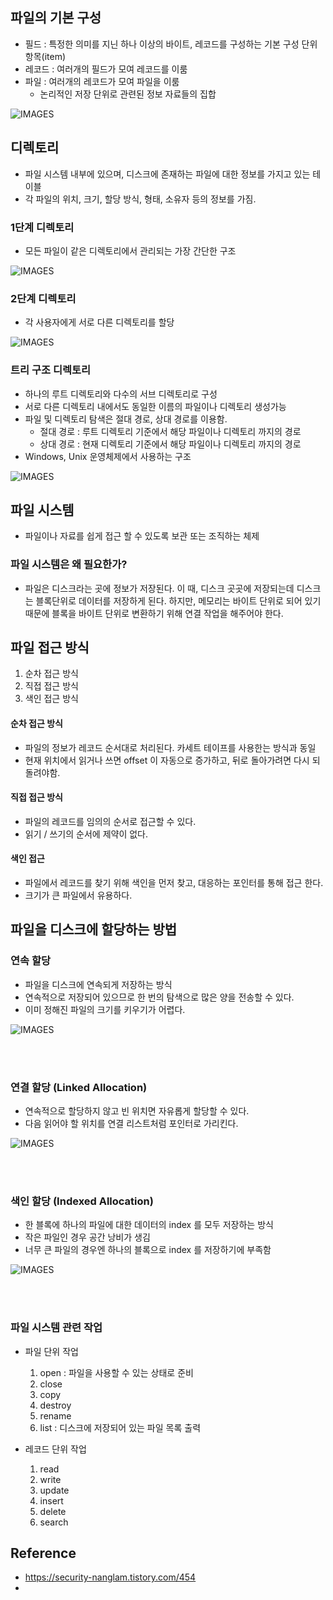 ## 파일의 기본 구성
- 필드 : 특정한 의미를 지닌 하나 이상의 바이트, 레코드를 구성하는 기본 구성 단위 항목(item)
- 레코드 : 여러개의 필드가 모여 레코드를 이룸
- 파일 : 여러개의 레코드가 모여 파일을 이룸
  - 논리적인 저장 단위로 관련된 정보 자료들의 집합

![IMAGES](../images/파일시스템-1.png)


## 디렉토리
- 파일 시스템 내부에 있으며, 디스크에 존재하는 파일에 대한 정보를 가지고 있는 테이블
- 각 파일의 위치, 크기, 할당 방식, 형태, 소유자 등의 정보를 가짐.

### 1단계 디렉토리
- 모든 파일이 같은 디렉토리에서 관리되는 가장 간단한 구조

![IMAGES](../images/파일시스템-5.png)

### 2단계 디렉토리
- 각 사용자에게 서로 다른 디렉토리를 할당

![IMAGES](../images/파일시스템-6.png)

### 트리 구조 디렉토리
- 하나의 루트 디렉토리와 다수의 서브 디렉토리로 구성
- 서로 다른 디렉토리 내에서도 동일한 이름의 파일이나 디렉토리 생성가능
- 파일 및 디렉토리 탐색은 절대 경로, 상대 경로를 이용함.
    - 절대 경로 : 루트 디렉토리 기준에서 해당 파일이나 디렉토리 까지의 경로
    - 상대 경로 : 현재 디렉토리 기준에서 해당 파일이나 디렉토리 까지의 경로
- Windows, Unix 운영체제에서 사용하는 구조

![IMAGES](../images/파일시스템-7.png)


## 파일 시스템
- 파일이나 자료를 쉽게 접근 할 수 있도록 보관 또는 조직하는 체제

### 파일 시스템은 왜 필요한가?
- 파일은 디스크라는 곳에 정보가 저장된다. 이 때, 디스크 곳곳에 저장되는데 디스크는 블록단위로 데이터를 저장하게 된다.
  하지만, 메모리는 바이트 단위로 되어 있기 때문에 블록을 바이트 단위로 변환하기 위해 연결 작업을 해주어야 한다.




## 파일 접근 방식
1. 순차 접근 방식
2. 직접 접근 방식
3. 색인 접근 방식


#### 순차 접근 방식
- 파일의 정보가 레코드 순서대로 처리된다. 카세트 테이프를 사용한는 방식과 동일
- 현재 위치에서 읽거나 쓰면 offset 이 자동으로 증가하고, 뒤로 돌아가려면 다시 되돌려야함.


#### 직접 접근 방식
- 파일의 레코드를 임의의 순서로 접근할 수 있다.
- 읽기 / 쓰기의 순서에 제약이 없다.

#### 색인 접근
- 파일에서 레코드를 찾기 위해 색인을 먼저 찾고, 대응하는 포인터를 통해 접근 한다.
- 크기가 큰 파일에서 유용하다.


## 파일을 디스크에 할당하는 방법
### 연속 할당
- 파일을 디스크에 연속되게 저장하는 방식
- 연속적으로 저장되어 있으므로 한 번의 탐색으로 많은 양을 전송할 수 있다.
- 이미 정해진 파일의 크기를 키우기가 어렵다.


![IMAGES](../images/파일시스템-2.png)

<br>
<br>

### 연결 할당 (Linked Allocation)
- 연속적으로 할당하지 않고 빈 위치면 자유롭게 할당할 수 있다.
- 다음 읽어야 할 위치를 연결 리스트처럼 포인터로 가리킨다.
  

![IMAGES](../images/파일시스템-3.png)

<br>

<br>

### 색인 할당 (Indexed Allocation)
- 한 블록에 하나의 파일에 대한 데이터의 index 를 모두 저장하는 방식
- 작은 파일인 경우 공간 낭비가 생김
- 너무 큰 파일의 경우엔 하나의 블록으로 index 를 저장하기에 부족함

![IMAGES](../images/파일시스템-4.png)

<br>

<br>

### 파일 시스템 관련 작업
- 파일 단위 작업
  1. open : 파일을 사용할 수 있는 상태로 준비
  2. close
  3. copy
  4. destroy
  5. rename
  6. list : 디스크에 저장되어 있는 파일 목록 출력

- 레코드 단위 작업
  1. read
  2. write
  3. update
  4. insert
  5. delete
  6. search







## Reference
- https://security-nanglam.tistory.com/454
- 
